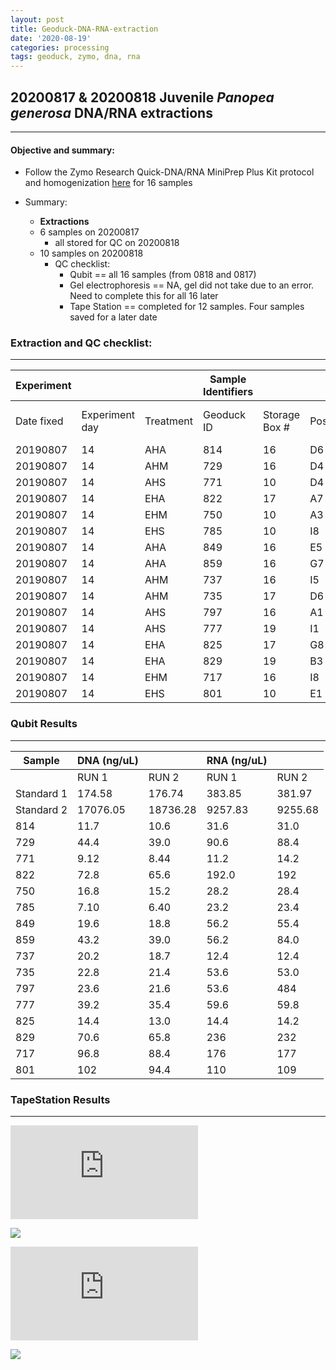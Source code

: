 ```yaml
---
layout: post
title: Geoduck-DNA-RNA-extraction
date: '2020-08-19'
categories: processing
tags: geoduck, zymo, dna, rna
---
```


## 20200817 & 20200818 Juvenile *Panopea generosa* DNA/RNA extractions
----------

#### **Objective and summary:**

- Follow the Zymo Research Quick-DNA/RNA MiniPrep Plus Kit protocol and homogenization [here](https://github.com/SamGurr/SamJGurr_Lab_Notebook/blob/master/_posts/2020-08-19-Updated-protocol-DNA-RNA-Extraction-of-geoduck-samples-(Zymo-kit).md) for 16 samples

- Summary:
  - **Extractions**
  - 6 samples on 20200817
    - all stored for QC on 20200818
  - 10 samples on 20200818
    - QC checklist:
      - Qubit == all 16 samples (from 0818 and 0817)
      - Gel electrophoresis == NA, gel did not take due to an error. Need to complete this for all 16 later
      - Tape Station == completed for 12 samples. Four samples saved for a later date


### **Extraction and QC checklist:**
----------

| Experiment  | | | Sample Identifiers | | | Extraction and QC | | |  |
| ---| --- |  --- | --- | ---| --- | --- | --- | --- | --- |
| Date fixed | Experiment day | Treatment | Geoduck ID | Storage Box # | Position | Extraction Date | Qubit completed (Y/N) | Gel completed (Y/N) | TapeStation compelted (Y/N) |
| 20190807 | 14 | AHA | 814 | 16 | D6 | 20200817 | Y | N | Y |
| 20190807 | 14 | AHM | 729 | 16 | D4 | 20200817 | Y | N | Y |
| 20190807 | 14 | AHS | 771 | 10 | D4 | 20200817 | Y | N | Y |
| 20190807 | 14 | EHA | 822 | 17 | A7 | 20200817 | Y | N | Y |
| 20190807 | 14 | EHM | 750 | 10 | A3 | 20200817 | Y | N | Y |
| 20190807 | 14 | EHS | 785 | 10 | I8 | 20200817 | Y | N | Y |
| 20190807 | 14 | AHA | 849 | 16 | E5 | 20200818 | Y | N | Y |
| 20190807 | 14 | AHA | 859 | 16 | G7 | 20200818 | Y | N | Y |
| 20190807 | 14 | AHM | 737 | 16 | I5 | 20200818 | Y | N | Y |
| 20190807 | 14 | AHM | 735 | 17 | D6 | 20200818 | Y | N | Y |
| 20190807 | 14 | AHS | 797 | 16 | A1 | 20200818 | Y | N | Y |
| 20190807 | 14 | AHS | 777 | 19 | I1 | 20200818 | Y | N | Y |
| 20190807 | 14 | EHA | 825 | 17 | G8 | 20200818 | Y | N | N |
| 20190807 | 14 | EHA | 829 | 19 | B3 | 20200818 | Y | N | N |
| 20190807 | 14 | EHM | 717 | 16 | I8 | 20200818 | Y | N | N |
| 20190807 | 14 | EHS | 801 | 10 | E1 | 20200818 | Y | N | N |


### Qubit Results
----------

| Sample      | DNA (ng/uL)  |              |   RNA (ng/uL) 	|                |
| ------      | -----------  |       -      |  -------------  |        -       |
|             |    RUN 1     |     RUN 2    |      RUN 1      |     RUN 2      |
| Standard 1 	|    174.58    |    176.74    |      383.85   	|     381.97     |
| Standard 2 	|   17076.05   |   18736.28   |     9257.83   	|     9255.68    |
| 814        	|     11.7     |     10.6     |      31.6     	|      31.0      |
| 729        	|     44.4     |     39.0     |      90.6      	|      88.4      |
| 771        	|     9.12     |     8.44     |      11.2     	|      14.2      |
| 822        	|     72.8     |     65.6     |      192.0     	|      192       |
| 750        	|     16.8     |     15.2     |      28.2     	|      28.4      |
| 785        	|     7.10     |     6.40     |      23.2      	|      23.4      |
| 849        	|     19.6     |     18.8     |      56.2     	|      55.4      |
| 859        	|     43.2     |     39.0     |      56.2      	|      84.0      |
| 737        	|     20.2     |     18.7     |      12.4     	|      12.4      |
| 735        	|     22.8     |     21.4     |      53.6      	|      53.0      |
| 797        	|     23.6     |     21.6     |      53.6     	|      484       |
| 777        	|     39.2     |     35.4     |      59.6      	|      59.8      |
| 825        	|     14.4     |     13.0     |      14.4     	|      14.2      |
| 829        	|     70.6     |     65.8     |      236      	|      232       |
| 717        	|     96.8     |     88.4     |      176      	|      177       |
| 801        	|     102      |     94.4     |      110      	|      109       |

### TapeStation Results
----------

![RUN1](https://samgurr.github.io/SamJGurr_Lab_Notebook/images/2020-08-18_18.09.17.pdf "2020-08-18_18.09.17.pdf")

<image src="https://samgurr.github.io/SamJGurr_Lab_Notebook/images/2020-08-18_18.09.17.pdf" />

![RUN2](https://samgurr.github.io/SamJGurr_Lab_Notebook/images/2020-08-18_18.24.04.pdf "2020-08-18_18.24.04.pdf")

<image src="https://samgurr.github.io/SamJGurr_Lab_Notebook/images/2020-08-18_18.24.04.pdf" />

